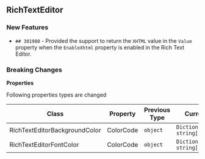 ##  RichTextEditor

###    New Features

- `## 301980` - Provided the support to return the `XHTML` value in the `Value` property when the `EnableXhtml` property is enabled in the Rich Text Editor.

###    Breaking Changes

**Properties**

Following properties types are changed

| Class | Property | Previous Type | Current Type |
|----------|----------|----------|-----------|
| RichTextEditorBackgroundColor | ColorCode | `object` | `Dictionary<string, string[]>` |
| RichTextEditorFontColor | ColorCode | `object` | `Dictionary<string, string[]>` |
